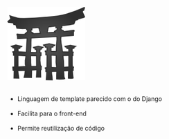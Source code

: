![jinja2](img/jinja2.png) <!-- .element: style="border: none;box-shadow: 0 0 0" -->
<br><br>

- Linguagem de template parecido com o do Django
<br><br>
- Facilita para o front-end
<br><br>
- Permite reutilização de código
